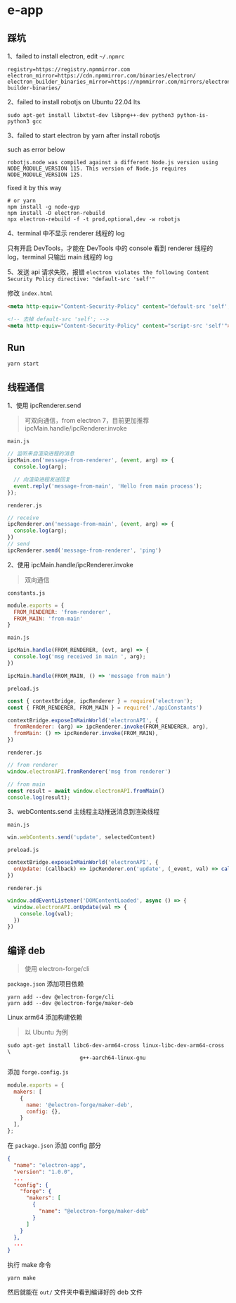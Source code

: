 # e-app

## 踩坑

1、failed to install electron, edit `~/.npmrc`

```text
registry=https://registry.npmmirror.com
electron_mirror=https://cdn.npmmirror.com/binaries/electron/
electron_builder_binaries_mirror=https://npmmirror.com/mirrors/electron-builder-binaries/
```

2、failed to install robotjs on Ubuntu 22.04 lts

```shell
sudo apt-get install libxtst-dev libpng++-dev python3 python-is-python3 gcc
```

3、failed to start electron by yarn after install robotjs

such as error below
```shell
robotjs.node was compiled against a different Node.js version using NODE_MODULE_VERSION 115. This version of Node.js requires NODE_MODULE_VERSION 125.
```

fixed it by this way

```shell
# or yarn
npm install -g node-gyp
npm install -D electron-rebuild
npx electron-rebuild -f -t prod,optional,dev -w robotjs
```

4、terminal 中不显示 renderer 线程的 log

只有开启 DevTools，才能在 DevTools 中的 console 看到 renderer 线程的 log，terminal 只输出 main 线程的 log

5、发送 api 请求失败，报错 `electron violates the following Content Security Policy directive: "default-src 'self'"`

修改 `index.html`

```html
<meta http-equiv="Content-Security-Policy" content="default-src 'self'; script-src 'self'">

<!-- 去掉 default-src 'self'; -->
<meta http-equiv="Content-Security-Policy" content="script-src 'self'">
```

## Run

```shell
yarn start
```

## 线程通信

1、使用 ipcRenderer.send
> 可双向通信，from electron 7，目前更加推荐 ipcMain.handle/ipcRenderer.invoke

`main.js`

```js
// 监听来自渲染进程的消息
ipcMain.on('message-from-renderer', (event, arg) => {
  console.log(arg);

  // 向渲染进程发送回复
  event.reply('message-from-main', 'Hello from main process');
});
```

`renderer.js`

```js
// receive
ipcRenderer.on('message-from-main', (event, arg) => {
  console.log(arg);
})
// send
ipcRenderer.send('message-from-renderer', 'ping')
```

2、使用 ipcMain.handle/ipcRenderer.invoke
> 双向通信

`constants.js`

```js
module.exports = {
  FROM_RENDERER: 'from-renderer',
  FROM_MAIN: 'from-main'
}
```

`main.js`

```js
ipcMain.handle(FROM_RENDERER, (evt, arg) => {
  console.log('msg received in main ', arg);
})

ipcMain.handle(FROM_MAIN, () => 'message from main')
```

`preload.js`

```js
const { contextBridge, ipcRenderer } = require('electron');
const { FROM_RENDERER, FROM_MAIN } = require('./apiConstants')

contextBridge.exposeInMainWorld('electronAPI', {
  fromRenderer: (arg) => ipcRenderer.invoke(FROM_RENDERER, arg),
  fromMain: () => ipcRenderer.invoke(FROM_MAIN),
})
```

`renderer.js`

```js
// from renderer
window.electronAPI.fromRenderer('msg from renderer')

// from main
const result = await window.electronAPI.fromMain()
console.log(result);
```

3、webContents.send 主线程主动推送消息到渲染线程

`main.js`

```js
win.webContents.send('update', selectedContent)
```

`preload.js`

```js
contextBridge.exposeInMainWorld('electronAPI', {
  onUpdate: (callback) => ipcRenderer.on('update', (_event, val) => callback(val))
})
```

`renderer.js`

```js
window.addEventListener('DOMContentLoaded', async () => {
  window.electronAPI.onUpdate(val => {
    console.log(val);
  })
})
```

## 编译 deb

> 使用 electron-forge/cli

`package.json` 添加项目依赖

```shell
yarn add --dev @electron-forge/cli
yarn add --dev @electron-forge/maker-deb
```

Linux arm64 添加构建依赖

> 以 Ubuntu 为例

```shell
sudo apt-get install libc6-dev-arm64-cross linux-libc-dev-arm64-cross \
                       g++-aarch64-linux-gnu
```

添加 `forge.config.js`

```js
module.exports = {
  makers: [
    {
      name: '@electron-forge/maker-deb',
      config: {},
    }
  ],
};
```

在 `package.json` 添加 config 部分

```json
{
  "name": "electron-app",
  "version": "1.0.0",
  ...
  "config": {
    "forge": {
      "makers": [
        {
          "name": "@electron-forge/maker-deb"
        }
      ]
    }
  },
  ...
}
```

执行 make 命令

```shell
yarn make
```

然后就能在 `out/` 文件夹中看到编译好的 deb 文件